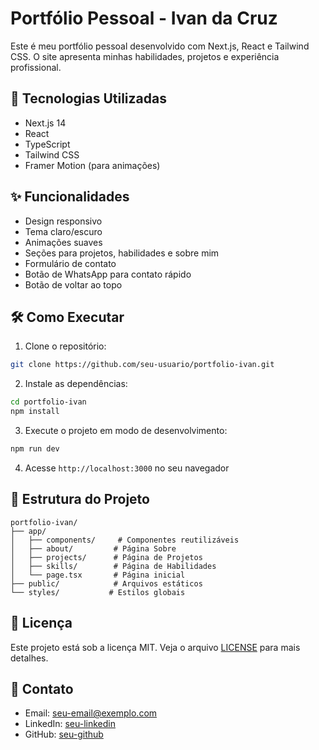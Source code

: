 # Portfólio Pessoal - Ivan da Cruz

Este é meu portfólio pessoal desenvolvido com Next.js, React e Tailwind CSS. O site apresenta minhas habilidades, projetos e experiência profissional.

## 🚀 Tecnologias Utilizadas

- Next.js 14
- React
- TypeScript
- Tailwind CSS
- Framer Motion (para animações)

## ✨ Funcionalidades

- Design responsivo
- Tema claro/escuro
- Animações suaves
- Seções para projetos, habilidades e sobre mim
- Formulário de contato
- Botão de WhatsApp para contato rápido
- Botão de voltar ao topo

## 🛠️ Como Executar

1. Clone o repositório:
```bash
git clone https://github.com/seu-usuario/portfolio-ivan.git
```

2. Instale as dependências:
```bash
cd portfolio-ivan
npm install
```

3. Execute o projeto em modo de desenvolvimento:
```bash
npm run dev
```

4. Acesse `http://localhost:3000` no seu navegador

## 📝 Estrutura do Projeto

```
portfolio-ivan/
├── app/
│   ├── components/     # Componentes reutilizáveis
│   ├── about/         # Página Sobre
│   ├── projects/      # Página de Projetos
│   ├── skills/        # Página de Habilidades
│   └── page.tsx       # Página inicial
├── public/            # Arquivos estáticos
└── styles/           # Estilos globais
```

## 📄 Licença

Este projeto está sob a licença MIT. Veja o arquivo [LICENSE](LICENSE) para mais detalhes.

## 📧 Contato

- Email: seu-email@exemplo.com
- LinkedIn: [seu-linkedin](https://linkedin.com/in/ivan-da-cruz-787290134)
- GitHub: [seu-github](https://github.com/ivandacruz)